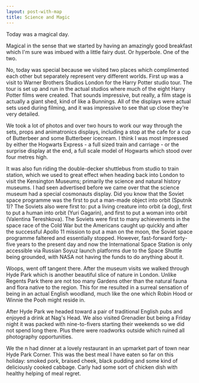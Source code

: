 ```yaml
---
layout: post-with-map
title: Science and Magic
---
```


<p class="intro"><span class="dropcap">T</span>oday was a magical day.</p>

Magical in the sense that we started by having an amazingly good breakfast which I'm sure was imbued with a little fairy dust. Or hyperbole. One of the two.

No, today was special because we visited two places which complimented each other but separately represent very different worlds. First up was a visit to Warner Brothers Studios London for the Harry Potter studio tour. The tour is set up and run in the actual studios where much of the eight Harry Potter films were created. That sounds impressive, but really, a film stage is actually a giant shed, kind of like a Bunnings. All of the displays were actual sets used during filming, and it was impressive to see that up close they're very detailed.

We took a lot of photos and over two hours to work our way through the sets, props and animatronics displays, including a stop at the cafe for a cup of Butterbeer and some Butterbeer icecream. I think I was most impressed by either the Hogwarts Express - a full sized train and carriage - or the surprise display at the end, a full scale model of Hogwarts which stood over four metres high.

It was also fun riding the double-decker shuttlebus from studio to train station, which we used to great effect when heading back into London to visit the Kensington Museums; primarily the science and natural history museums. I had seen advertised before we came over that the science museum had a special cosmonauts display. Did you know that the Soviet space programme was the first to put a man-made object into orbit (Sputnik 1)? The Soviets also were first to: put a living creature into orbit (a dog), first to put a human into orbit (Yuri Gagarin), and first to put a woman into orbit (Valentina Tereshkova). The Soviets were first to many achievements in the space race of the Cold War but the Americans caught up quickly and after the successful Apollo 11 mission to put a man on the moon, the Soviet space programme faltered and essentially stopped. However, fast-forward forty-five years to the present day and now the International Space Station is only accessible via Russian Soyuz launch platforms due to the Space Shuttle being grounded, with NASA not having the funds to do anything about it.

Woops, went off tangent there. After the museum visits we walked through Hyde Park which is another beautiful slice of nature in London. Unlike Regents Park there are not too many Gardens other than the natural fauna and flora native to the region. This for me resulted in a surreal sensation of being in an actual English woodland, much like the one which Robin Hood or Winnie the Pooh might reside in.

After Hyde Park we headed toward a pair of traditional English pubs and enjoyed a drink at Nag's Head. We also visited Grenadier but being a Friday night it was packed with nine-to-fivers starting their weekends so we did not spend long there. Plus there were roadworks outside which ruined all photography opportunities.

We the n had dinner at a lovely restaurant in an upmarket part of town near Hyde Park Corner. This was the best meal I have eaten so far on this holiday: smoked pork, braised cheek, black pudding and some kind of deliciously cooked cabbage. Carly had some sort of chicken dish with healthy helping of meal regret.